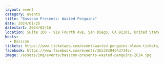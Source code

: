 ```yaml
---
layout: event
category: events
title: "Basscon Presents: Wasted Penguinz"
date: 2024/01/25
datestart: 2024/02/16
location: Suite 100 - 919 Fourth Ave, San Diego, CA 92101, United States
hosts:
  - Basscon
tickets: https://www.ticketweb.com/event/wasted-penguinz-bloom-tickets/13468973
facebook: https://www.facebook.com/events/365393946437345/
image: /assets/img/events/basscon-presents-wasted-penguinz-2024.jpg
---
```

